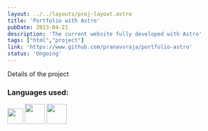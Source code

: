 ```yaml
---
layout: ../../layouts/proj-layout.astro
title: 'Portfolio with Astro'
pubDate: 2023-04-21
description: 'The current website fully developed with Astro'
tags: ["html","project"]
link: 'https://www.github.com/pranavvraja/portfolio-astro'
status: 'Ongoing'
---
```


Details of the project

<h3>Languages used:</h3>
<img src="/astro-icon-light.svg" width=35px padding=3px>
<img src="/html.png" width=45px>
<img src="/css.png" width=45px>